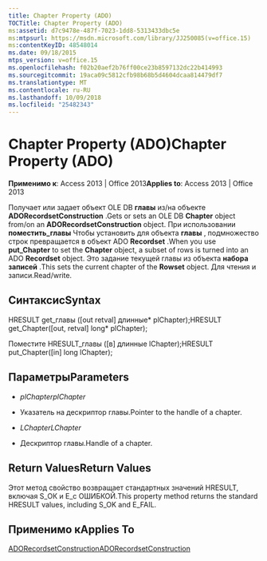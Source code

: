 ```yaml
---
title: Chapter Property (ADO)
TOCTitle: Chapter Property (ADO)
ms:assetid: d7c9478e-487f-7023-1dd8-5313433dbc5e
ms:mtpsurl: https://msdn.microsoft.com/library/JJ250085(v=office.15)
ms:contentKeyID: 48548014
ms.date: 09/18/2015
mtps_version: v=office.15
ms.openlocfilehash: f02b20aef2b76ff00ce23b8597132dc22b414993
ms.sourcegitcommit: 19aca09c5812cfb98b68b5d4604dcaa814479df7
ms.translationtype: MT
ms.contentlocale: ru-RU
ms.lasthandoff: 10/09/2018
ms.locfileid: "25482343"
---
```

# <a name="chapter-property-ado"></a><span data-ttu-id="01b13-102">Chapter Property (ADO)</span><span class="sxs-lookup"><span data-stu-id="01b13-102">Chapter Property (ADO)</span></span>


<span data-ttu-id="01b13-103">**Применимо к**: Access 2013 | Office 2013</span><span class="sxs-lookup"><span data-stu-id="01b13-103">**Applies to**: Access 2013 | Office 2013</span></span>
 

<span data-ttu-id="01b13-104">Получает или задает объект OLE DB **главы** из/на объекте **ADORecordsetConstruction** .</span><span class="sxs-lookup"><span data-stu-id="01b13-104">Gets or sets an OLE DB **Chapter** object from/on an **ADORecordsetConstruction** object.</span></span> <span data-ttu-id="01b13-105">При использовании **поместить\_главы** Чтобы установить для объекта **главы** , подмножество строк превращается в объект ADO **Recordset** .</span><span class="sxs-lookup"><span data-stu-id="01b13-105">When you use **put\_Chapter** to set the **Chapter** object, a subset of rows is turned into an ADO **Recordset** object.</span></span> <span data-ttu-id="01b13-106">Это задание текущей главы из объекта **набора записей** .</span><span class="sxs-lookup"><span data-stu-id="01b13-106">This sets the current chapter of the **Rowset** object.</span></span> <span data-ttu-id="01b13-107">Для чтения и записи.</span><span class="sxs-lookup"><span data-stu-id="01b13-107">Read/write.</span></span>

## <a name="syntax"></a><span data-ttu-id="01b13-108">Синтаксис</span><span class="sxs-lookup"><span data-stu-id="01b13-108">Syntax</span></span>

<span data-ttu-id="01b13-109">HRESULT get\_главы (\[out retval\] длинные\* plChapter);</span><span class="sxs-lookup"><span data-stu-id="01b13-109">HRESULT get\_Chapter(\[out, retval\] long\* plChapter);</span></span>

<span data-ttu-id="01b13-110">Поместите HRESULT\_главы (\[в\] длинные lChapter);</span><span class="sxs-lookup"><span data-stu-id="01b13-110">HRESULT put\_Chapter(\[in\] long lChapter);</span></span>

## <a name="parameters"></a><span data-ttu-id="01b13-111">Параметры</span><span class="sxs-lookup"><span data-stu-id="01b13-111">Parameters</span></span>

  - <span data-ttu-id="01b13-112">*plChapter*</span><span class="sxs-lookup"><span data-stu-id="01b13-112">*plChapter*</span></span>

  - <span data-ttu-id="01b13-113">Указатель на дескриптор главы.</span><span class="sxs-lookup"><span data-stu-id="01b13-113">Pointer to the handle of a chapter.</span></span>

  - <span data-ttu-id="01b13-114">*LChapter*</span><span class="sxs-lookup"><span data-stu-id="01b13-114">*LChapter*</span></span>

  - <span data-ttu-id="01b13-115">Дескриптор главы.</span><span class="sxs-lookup"><span data-stu-id="01b13-115">Handle of a chapter.</span></span>

## <a name="return-values"></a><span data-ttu-id="01b13-116">Return Values</span><span class="sxs-lookup"><span data-stu-id="01b13-116">Return Values</span></span>

<span data-ttu-id="01b13-117">Этот метод свойство возвращает стандартных значений HRESULT, включая S\_ОК и E\_с ОШИБКОЙ.</span><span class="sxs-lookup"><span data-stu-id="01b13-117">This property method returns the standard HRESULT values, including S\_OK and E\_FAIL.</span></span>

## <a name="applies-to"></a><span data-ttu-id="01b13-118">Применимо к</span><span class="sxs-lookup"><span data-stu-id="01b13-118">Applies To</span></span>

[<span data-ttu-id="01b13-119">ADORecordsetConstruction</span><span class="sxs-lookup"><span data-stu-id="01b13-119">ADORecordsetConstruction</span></span>](adorecordsetconstruction-interface-ado.md)

